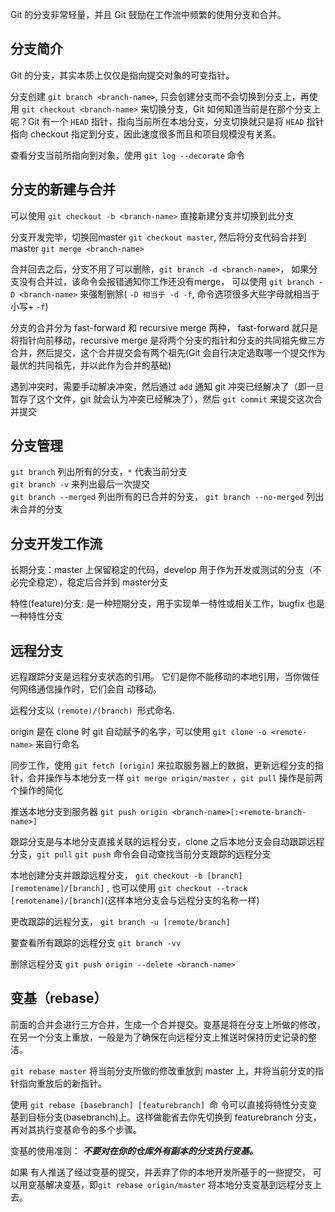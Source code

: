 Git 的分支非常轻量，并且 Git 鼓励在工作流中频繁的使用分支和合并。

## 分支简介

Git 的分支，其实本质上仅仅是指向提交对象的可变指针。

分支创建 `git branch <branch-name>`, 只会创建分支而不会切换到分支上，再使用 `git checkout <branch-name>` 来切换分支，Git 如何知道当前是在那个分支上呢？Git 有一个 `HEAD` 指针，指向当前所在本地分支，分支切换就只是将 `HEAD` 指针指向 checkout 指定到分支，因此速度很多而且和项目规模没有关系。

查看分支当前所指向到对象，使用 `git log --decorate` 命令


## 分支的新建与合并

可以使用 `git checkout -b <branch-name>` 直接新建分支并切换到此分支

分支开发完毕，切换回master `git checkout master`, 然后将分支代码合并到master `git merge <branch-name>` 

合并回去之后，分支不用了可以删除，`git branch -d <branch-name>`， 如果分支没有合并过，该命令会报错通知你工作还没有merge， 可以使用 `git branch -D <branch-name>` 来强制删除( `-D 相当于 -d -f`, 命令选项很多大些字母就相当于小写+ `-f`)

分支的合并分为 fast-forward 和 recursive merge 两种， fast-forward 就只是将指针向前移动，recursive merge 是将两个分支的指针和分支的共同祖先做三方合并，然后提交，这个合并提交会有两个祖先(Git 会自行决定选取哪一个提交作为最优的共同祖先，并以此作为合并的基础)

遇到冲突时，需要手动解决冲突，然后通过 `add` 通知 git 冲突已经解决了（即一旦暂存了这个文件，git 就会认为冲突已经解决了），然后 `git commit` 来提交这次合并提交


## 分支管理

`git branch` 列出所有的分支，`*` 代表当前分支  
`git branch -v` 来列出最后一次提交  
`git branch --merged` 列出所有的已合并的分支， `git branch --no-merged` 列出未合并的分支    


## 分支开发工作流

长期分支：master 上保留稳定的代码，develop 用于作为开发或测试的分支（不必完全稳定），稳定后合并到 master分支

特性(feature)分支: 是一种短期分支，用于实现单一特性或相关工作，bugfix 也是一种特性分支


## 远程分支

远程跟踪分支是远程分支状态的引用。 它们是你不能移动的本地引用，当你做任何网络通信操作时，它们会自 动移动。

远程分支以 `(remote)/(branch) `形式命名.

origin 是在 clone 时 git 自动赋予的名字，可以使用 `git clone -o <remote-name>` 来自行命名

同步工作，使用 `git fetch [origin]` 来拉取服务器上的数据，更新远程分支的指针，合并操作与本地分支一样 `git merge origin/master` ，`git pull` 操作是前两个操作的简化

推送本地分支到服务器 `git push origin <branch-name>[:<remote-branch-name>]`  

跟踪分支是与本地分支直接关联的远程分支，clone 之后本地分支会自动跟踪远程分支，`git pull` `git push` 命令会自动查找当前分支跟踪的远程分支

本地创建分支并跟踪远程分支， `git checkout -b [branch] [remotename]/[branch]` , 也可以使用 `git checkout --track [remotename]/[branch]`(这样本地分支会与远程分支的名称一样)

更改跟踪的远程分支， `git branch -u [remote/branch]` 

要查看所有跟踪的远程分支 `git branch -vv`

删除远程分支 `git push origin --delete <branch-name>` 

## 变基（rebase）

前面的合并会进行三方合并，生成一个合并提交。变基是将在分支上所做的修改，在另一个分支上重放，一般是为了确保在向远程分支上推送时保持历史记录的整洁。

`git rebase master` 将当前分支所做的修改重放到 master 上，并将当前分支的指针指向重放后的新指针。

使用 `git rebase [basebranch] [featurebranch] `命 令可以直接将特性分支变基到目标分支(basebranch)上。这样做能省去你先切换到 featurebranch 分支，再对其执行变基命令的多个步骤。

变基的使用准则： ***不要对在你的仓库外有副本的分支执行变基。***

如果 有人推送了经过变基的提交，并丢弃了你的本地开发所基于的一些提交， 可以用变基解决变基，即`git rebase origin/master` 将本地分支变基到远程分支上去。

